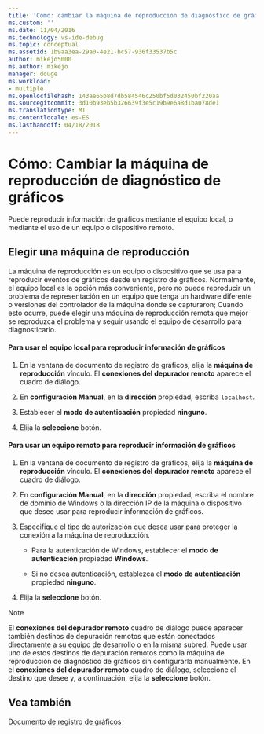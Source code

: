 ```yaml
---
title: 'Cómo: cambiar la máquina de reproducción de diagnóstico de gráficos | Documentos de Microsoft'
ms.custom: ''
ms.date: 11/04/2016
ms.technology: vs-ide-debug
ms.topic: conceptual
ms.assetid: 1b9aa3ea-29a0-4e21-bc57-936f33537b5c
author: mikejo5000
ms.author: mikejo
manager: douge
ms.workload:
- multiple
ms.openlocfilehash: 143ae65b8d7db584546c250bf5d032450bf220aa
ms.sourcegitcommit: 3d10b93eb5b326639f3e5c19b9e6a8d1ba078de1
ms.translationtype: MT
ms.contentlocale: es-ES
ms.lasthandoff: 04/18/2018
---
```

# <a name="how-to-change-the-graphics-diagnostics-playback-machine"></a>Cómo: Cambiar la máquina de reproducción de diagnóstico de gráficos
Puede reproducir información de gráficos mediante el equipo local, o mediante el uso de un equipo o dispositivo remoto.  
  
## <a name="choosing-a-playback-machine"></a>Elegir una máquina de reproducción  
 La máquina de reproducción es un equipo o dispositivo que se usa para reproducir eventos de gráficos desde un registro de gráficos. Normalmente, el equipo local es la opción más conveniente, pero no puede reproducir un problema de representación en un equipo que tenga un hardware diferente o versiones del controlador de la máquina donde se capturaron; Cuando esto ocurre, puede elegir una máquina de reproducción remota que mejor se reproduzca el problema y seguir usando el equipo de desarrollo para diagnosticarlo.  
  
#### <a name="to-use-the-local-machine-to-play-back-graphics-information"></a>Para usar el equipo local para reproducir información de gráficos  
  
1.  En la ventana de documento de registro de gráficos, elija la **máquina de reproducción** vínculo. El **conexiones del depurador remoto** aparece el cuadro de diálogo.  
  
2.  En **configuración Manual**, en la **dirección** propiedad, escriba `localhost`.  
  
3.  Establecer el **modo de autenticación** propiedad **ninguno**.  
  
4.  Elija la **seleccione** botón.  
  
#### <a name="to-use-a-remote-machine-to-play-back-graphics-information"></a>Para usar un equipo remoto para reproducir información de gráficos  
  
1.  En la ventana de documento de registro de gráficos, elija la **máquina de reproducción** vínculo. El **conexiones del depurador remoto** aparece el cuadro de diálogo.  
  
2.  En **configuración Manual**, en la **dirección** propiedad, escriba el nombre de dominio de Windows o la dirección IP de la máquina o dispositivo que desee usar para reproducir información de gráficos.  
  
3.  Especifique el tipo de autorización que desea usar para proteger la conexión a la máquina de reproducción.  
  
    -   Para la autenticación de Windows, establecer el **modo de autenticación** propiedad **Windows**.  
  
    -   Si no desea autenticación, establezca el **modo de autenticación** propiedad **ninguno**.  
  
4.  Elija la **seleccione** botón.  
  
> [!NOTE]
>  El **conexiones del depurador remoto** cuadro de diálogo puede aparecer también destinos de depuración remotos que están conectados directamente a su equipo de desarrollo o en la misma subred. Puede usar uno de estos destinos de depuración remotos como la máquina de reproducción de diagnóstico de gráficos sin configurarla manualmente. En el **conexiones del depurador remoto** cuadro de diálogo, seleccione el destino que desee y, a continuación, elija la **seleccione** botón.  
  
## <a name="see-also"></a>Vea también  
 [Documento de registro de gráficos](graphics-log-document.md)